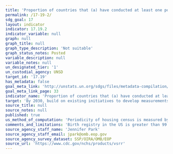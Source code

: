 ```yaml
---
title: 'Proportion of countries that (a) have conducted at least one population and housing census in the last 10 years and (b) have achieved 100 per cent birth registration and 80 per cent death registration'
permalink: /17-19-2/
sdg_goal: 17
layout: indicator
indicator: 17.19.2
indicator_variable: null
graph: null
graph_title: null
graph_type_description: 'Not suitable'
graph_status_notes: Posted
variable_description: null
variable_notes: null
un_designated_tier: '1'
un_custodial_agency: UNSD
target_id: '17.19'
has_metadata: false
goal_meta_link: 'http://unstats.un.org/sdgs/files/metadata-compilation/Metadata-Goal-17.pdf'
goal_meta_link_page: 33
indicator_name: 'Proportion of countries that (a) have conducted at least one population and housing census in the last 10 years and (b) have achieved 100 per cent birth registration and 80 per cent death registration'
target: 'By 2030, build on existing initiatives to develop measurements of progress on sustainable development that complement gross domestic product, and support statistical capacity-building in developing countries.'
source_title: null
source_notes: null
published: true
us_method_of_computation: 'Periodicity of housing census is measured by the decennial census program of the U.S. Bureau of the Census. Rate of coverage of birth records and death records is measured by the Vital Health Statistics Program of the National Center for Health Statistics of the Centers for Disease Control and Prevention as measured by percentage coverage of prior year vital events.'
comments_and_limitations: 'Birth registry in the US is greater than 99 percent.'
source_agency_staff_name: 'Jennifer Park'
source_agency_staff_email: jpark@omb.eop.gov
source_agency_survey_dataset: SSP/OIRA/OMB/EOP
source_url: 'https://www.cdc.gov/nchs/products/vsrr'
---
```

